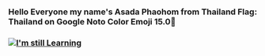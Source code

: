 ### Hello Everyone my name's Asada Phaohom from Thailand Flag: Thailand on Google Noto Color Emoji 15.0👋

### [![I'm still Learning](https://skillicons.dev/icons?i=js,html,css,ts,py)](https://skillicons.dev)

<!--
**watripledouble/watripledouble** is a ✨ _special_ ✨ repository because its `README.md` (this file) appears on your GitHub profile.

Here are some ideas to get you started:

- 🔭 I’m currently working on ...
- 🌱 I’m currently learning ...
- 👯 I’m looking to collaborate on ...
- 🤔 I’m looking for help with ...
- 💬 Ask me about ...
- 📫 How to reach me: ...
- 😄 Pronouns: ...
- ⚡ Fun fact: ...
-->

